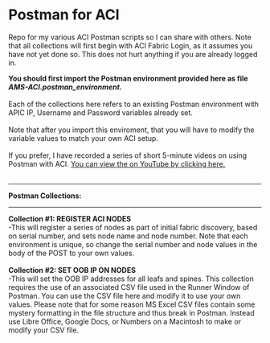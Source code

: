 # Postman for ACI
Repo for my various ACI Postman scripts so I can share with others.  Note that all collections will first begin with ACI Fabric Login, as it assumes you have not yet done so.  This does not hurt anything if you are already logged in.

<B>You should first import the Postman environment provided here as file <I>AMS-ACI.postman_environment.</I></B>
<BR><BR>
Each of the collections here refers to an existing Postman environment with APIC IP, Username and Password variables already set.
<BR><BR>
Note that after you import this enviroment, that you will have to modify the variable values to match your own ACI setup.
<BR><BR>
If you prefer, I have recorded a series of short 5-minute videos on using Postman with ACI. <a href="https://www.youtube.com/channel/UCN_MNVF3e05YntJqdldGnvA">You can view the on YouTube by clicking here.</a>
<BR>
<BR>
<HR>
<B>Postman Collections:</B>
<HR>
<B>Collection #1:  REGISTER ACI NODES</B>
<BR>
  -This will register a series of nodes as part of initial fabric discovery, based on serial number, and sets node name and node number.  Note that each environment is unique, so change the serial number and node values in the body of the POST to your own values.  
<BR><BR>
<B>Collection #2:  SET OOB IP ON NODES</B>
<BR>
  -This will set the OOB IP addresses for all leafs and spines.  This collection requires the use of an associated CSV file used in the Runner Window of Postman.  You can use the CSV file here and modify it to use your own values.  Please note that for some reason MS Excel CSV files contain some mystery formatting in the file structure and thus break in Postman.  Instead use Libre Office, Google Docs, or Numbers on a Macintosh to make or modify your CSV file.  
  <BR><BR>
